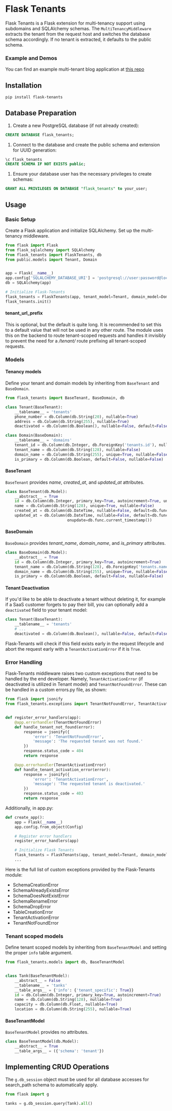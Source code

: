 # Flask Tenants

Flask Tenants is a Flask extension for multi-tenancy support using subdomains and SQLAlchemy schemas. The `MultiTenancyMiddleware` extracts the tenant from the request host and switches the database schema accordingly. If no tenant is extracted, it defaults to the public schema.

### Example and Demos
You can find an example multi-tenant blog application at [this repo](https://github.com/Flask-Tenants/demo_app)

## Installation

```bash
pip install flask-tenants
```

## Database Preparation

1. Create a new PostgreSQL database (if not already created):

```sql
CREATE DATABASE flask_tenants;
```

1. Connect to the database and create the public schema and extension for UUID generation:

```sql
\c flask_tenants
CREATE SCHEMA IF NOT EXISTS public;
```

1. Ensure your database user has the necessary privileges to create schemas:

```sql
GRANT ALL PRIVILEGES ON DATABASE "flask_tenants" to your_user;
```

## Usage

### Basic Setup

Create a Flask application and initialize SQLAlchemy. Set up the multi-tenancy middleware.

```python
from flask import Flask
from flask_sqlalchemy import SQLAlchemy
from flask_tenants import FlaskTenants, db
from public.models import Tenant, Domain


app = Flask(__name__)
app.config['SQLALCHEMY_DATABASE_URI'] = 'postgresql://user:password@localhost/dbname'
db = SQLAlchemy(app)

# Initialize Flask-Tenants
flask_tenants = FlaskTenants(app, tenant_model=Tenant, domain_model=Domain, db=db, tenant_url_prefix='/_tenant')
flask_tenants.init()
```

#### tenant_url_prefix

This is optional, but the default is quite long. It is recommended to set this to a default value that will not be used in any other route. The module uses this on the backend to route tenant-scoped requests and handles it invisibly to prevent the need for a */tenant/* route prefixing all tenant-scoped requests.

### Models

#### Tenancy models

Define your tenant and domain models by inheriting from `BaseTenant` and `BaseDomain`.

```python
from flask_tenants import BaseTenant, BaseDomain, db

class Tenant(BaseTenant):
    __tablename__ = 'tenants'
    phone_number = db.Column(db.String(20), nullable=True)
    address = db.Column(db.String(255), nullable=True)
    deactivated = db.Column(db.Boolean(), nullable=False, default=False)

class Domain(BaseDomain):
    __tablename__ = 'domains'
    tenant_id = db.Column(db.Integer, db.ForeignKey('tenants.id'), nullable=False)
    tenant_name = db.Column(db.String(128), nullable=False)
    domain_name = db.Column(db.String(255), unique=True, nullable=False)
    is_primary = db.Column(db.Boolean, default=False, nullable=False)
```

#### BaseTenant

`BaseTenant` provides *name*, *created_at*, and *updated_at* attributes.

```python
class BaseTenant(db.Model):
    __abstract__ = True
    id = db.Column(db.Integer, primary_key=True, autoincrement=True, unique=True)  # Ensure unique constraint
    name = db.Column(db.String(128), unique=True, nullable=False)
    created_at = db.Column(db.DateTime, nullable=False, default=db.func.current_timestamp())
    updated_at = db.Column(db.DateTime, nullable=False, default=db.func.current_timestamp(),
                           onupdate=db.func.current_timestamp())
```

#### BaseDomain

`BaseDomain` provides *tenant_name*, *domain_name*, and *is_primary* attributes.

```python
class BaseDomain(db.Model):
    __abstract__ = True
    id = db.Column(db.Integer, primary_key=True, autoincrement=True)
    tenant_name = db.Column(db.String(128), db.ForeignKey('tenants.name'), nullable=False)
    domain_name = db.Column(db.String(255), unique=True, nullable=False)
    is_primary = db.Column(db.Boolean, default=False, nullable=False)
```

#### Tenant Deactivation
If you'd like to be able to deactivate a tenant without deleting it, 
for example if a SaaS customer forgets to pay their bill, you can optionally
add a `deactivated` field to your tenant model:

```python
class Tenant(BaseTenant):
    __tablename__ = 'tenants'
    # ...
    deactivated = db.Column(db.Boolean(), nullable=False, default=False)
```

Flask-Tenants will check if this field exists early in the request lifecycle and abort 
the request early with a `TenantActivationError` if it is `True`.

### Error Handling

Flask-Tenants middleware raises two custom exceptions that need to be handled by the end developer. Namely, `TenantActivationError` (if deactivated is utilized in Tenant model) and `TenantNotFoundError`. These can be handled in a custom errors.py file, as shown:

```python
from flask import jsonify
from flask_tenants.exceptions import TenantNotFoundError, TenantActivationError


def register_error_handlers(app):
    @app.errorhandler(TenantNotFoundError)
    def handle_tenant_not_found(error):
        response = jsonify({
            'error': 'TenantNotFoundError',
            'message': 'The requested tenant was not found.'
        })
        response.status_code = 404
        return response

    @app.errorhandler(TenantActivationError)
    def handle_tenant_activation_error(error):
        response = jsonify({
            'error': 'TenantActivationError',
            'message': 'The requested tenant is deactivated.'
        })
        response.status_code = 403
        return response
```

Additionally, in app.py:

```python
def create_app():
    app = Flask(__name__)
    app.config.from_object(Config)

    # Register error handlers
    register_error_handlers(app)

    # Initialize Flask Tenants
    flask_tenants = FlaskTenants(app, tenant_model=Tenant, domain_model=Domain, db=db, tenant_url_prefix='/_tenant')
    ...
```

Here is the full list of custom exceptions provided by the Flask-Tenants module:

- SchemaCreationError
- SchemaAlreadyExistsError
- SchemaDoesNotExistError
- SchemaRenameError
- SchemaDropError
- TableCreationError
- TenantActivationError
- TenantNotFoundError

### Tenant scoped models

Define tenant scoped models by inheriting from `BaseTenantModel` and setting the proper `info` table argument.

```python
from flask_tenants.models import db, BaseTenantModel


class Tank(BaseTenantModel):
    __abstract__ = False
    __tablename__ = 'tanks'
    __table_args__ = {'info': {'tenant_specific': True}}
    id = db.Column(db.Integer, primary_key=True, autoincrement=True)
    name = db.Column(db.String(128), nullable=True)
    capacity = db.Column(db.Float, nullable=True)
    location = db.Column(db.String(255), nullable=True)
```

#### BaseTenantModel

`BaseTenantModel` provides no attributes.

```python
class BaseTenantModel(db.Model):
    __abstract__ = True
    __table_args__ = ({'schema': 'tenant'})
```

## Implementing CRUD Operations

The `g.db_session` object must be used for all database accesses for search_path schema to automatically apply.

```python
from flask import g

tanks = g.db_session.query(Tank).all()
```

